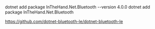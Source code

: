 ﻿dotnet add package InTheHand.Net.Bluetooth --version 4.0.0
dotnet add package InTheHand.Net.Bluetooth

https://github.com/dotnet-bluetooth-le/dotnet-bluetooth-le
